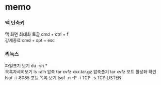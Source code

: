 # memo

### 맥 단축키 <br>
맥 화면 최대화 토글 cmd + ctrl + f <br>
강제종료 cmd + opt + esc


### 리눅스
파일크기 보기 du -sh * <br>
목록자세히보기 ls -alh
압축 tar cvfz xxx.tar.gz
압축풀기 tar xvfz 
포트 활성화 확인 lsof -i :8085
포트 목록 보기 lsof -n -P -i TCP -s TCP:LISTEN


 
